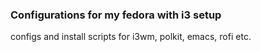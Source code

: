 ### Configurations for my fedora with i3 setup

configs and install scripts for i3wm, polkit, emacs, rofi etc.
